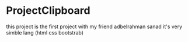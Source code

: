 # ProjectClipboard
this project is the first project with my friend adbelrahman sanad it's very simble lang (html css bootstrab)
